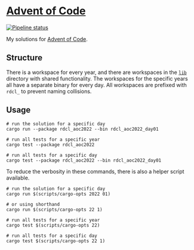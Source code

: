 # [Advent of Code]

[![Pipeline status][workflows-CI-badge]][actions]

My solutions for [Advent of Code].

## Structure

There is a workspace for every year, and there are workspaces in the [`lib`](lib/) directory with shared functionality.
The workspaces for the specific years all have a separate binary for every day.
All workspaces are prefixed with `rdcl_` to prevent naming collisions.

## Usage

```shell
# run the solution for a specific day
cargo run --package rdcl_aoc2022 --bin rdcl_aoc2022_day01

# run all tests for a specific year
cargo test --package rdcl_aoc2022

# run all tests for a specific day
cargo test --package rdcl_aoc2022 --bin rdcl_aoc2022_day01
```

To reduce the verbosity in these commands, there is also a helper script available.

```shell
# run the solution for a specific day
cargo run $(scripts/cargo-opts 2022 01)

# or using shorthand
cargo run $(scripts/cargo-opts 22 1)

# run all tests for a specific year
cargo test $(scripts/cargo-opts 22)

# run all tests for a specific day
cargo test $(scripts/cargo-opts 22 1)
```

[Advent of Code]: https://adventofcode.com/
[workflows-CI-badge]: https://github.com/rjvdw/advent-of-code/actions/workflows/ci-rust-v2.yml/badge.svg
[actions]: https://github.com/rjvdw/advent-of-code/actions/workflows/ci-rust-v2.yml
